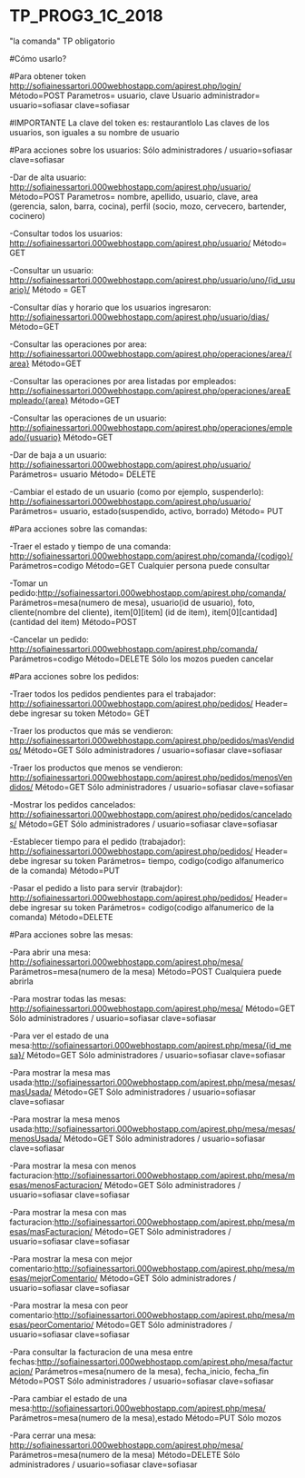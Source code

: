 # TP_PROG3_1C_2018
"la comanda" TP obligatorio

#Cómo usarlo?

#Para obtener token
http://sofiainessartori.000webhostapp.com/apirest.php/login/
Método=POST
Parametros= usuario, clave
Usuario administrador= usuario=sofiasar clave=sofiasar

#IMPORTANTE
La clave del token es: restaurantlolo
Las claves de los usuarios, son iguales a su nombre de usuario

#Para acciones sobre los usuarios:
Sólo administradores / usuario=sofiasar clave=sofiasar

-Dar de alta usuario: http://sofiainessartori.000webhostapp.com/apirest.php/usuario/
Método=POST
Parametros= nombre, apellido, usuario, clave, area (gerencia, salon, barra, cocina), perfil (socio, mozo, cervecero, bartender, cocinero)

-Consultar todos los usuarios: http://sofiainessartori.000webhostapp.com/apirest.php/usuario/
Método= GET

-Consultar un usuario: http://sofiainessartori.000webhostapp.com/apirest.php/usuario/uno/{id_usuario}/
Método = GET

-Consultar días y horario que los usuarios ingresaron: http://sofiainessartori.000webhostapp.com/apirest.php/usuario/dias/
Método=GET

-Consultar las operaciones por area: http://sofiainessartori.000webhostapp.com/apirest.php/operaciones/area/{area}
Método=GET

-Consultar las operaciones por area listadas por empleados: http://sofiainessartori.000webhostapp.com/apirest.php/operaciones/areaEmpleado/{area}
Método=GET

-Consultar las operaciones de un usuario: http://sofiainessartori.000webhostapp.com/apirest.php/operaciones/empleado/{usuario}
Método=GET

-Dar de baja a un usuario: http://sofiainessartori.000webhostapp.com/apirest.php/usuario/
Parámetros= usuario
Método= DELETE

-Cambiar el estado de un usuario (como por ejemplo, suspenderlo): http://sofiainessartori.000webhostapp.com/apirest.php/usuario/
Parámetros= usuario, estado(suspendido, activo, borrado)
Método= PUT

#Para acciones sobre las comandas:

-Traer el estado y tiempo de una comanda: http://sofiainessartori.000webhostapp.com/apirest.php/comanda/{codigo}/
Parámetros=codigo
Método=GET
Cualquier persona puede consultar

-Tomar un pedido:http://sofiainessartori.000webhostapp.com/apirest.php/comanda/
Parámetros=mesa(numero de mesa), usuario(id de usuario), foto, cliente(nombre del cliente), item[0][item] (id de item), item[0][cantidad] (cantidad del item)
Método=POST

-Cancelar un pedido: http://sofiainessartori.000webhostapp.com/apirest.php/comanda/
Parámetros=codigo
Método=DELETE
Sólo los mozos pueden cancelar

#Para acciones sobre los pedidos:

-Traer todos los pedidos pendientes para el trabajador: http://sofiainessartori.000webhostapp.com/apirest.php/pedidos/
Header= debe ingresar su token
Método= GET 

-Traer los productos que más se vendieron: http://sofiainessartori.000webhostapp.com/apirest.php/pedidos/masVendidos/
Método=GET
Sólo administradores / usuario=sofiasar clave=sofiasar

-Traer los productos que menos se vendieron: http://sofiainessartori.000webhostapp.com/apirest.php/pedidos/menosVendidos/
Método=GET
Sólo administradores / usuario=sofiasar clave=sofiasar

-Mostrar los pedidos cancelados: http://sofiainessartori.000webhostapp.com/apirest.php/pedidos/cancelados/
Método=GET
Sólo administradores / usuario=sofiasar clave=sofiasar

-Establecer tiempo para el pedido (trabajador): http://sofiainessartori.000webhostapp.com/apirest.php/pedidos/
Header= debe ingresar su token
Parámetros= tiempo, codigo(codigo alfanumerico de la comanda)
Método=PUT

-Pasar el pedido a listo para servir (trabajdor): http://sofiainessartori.000webhostapp.com/apirest.php/pedidos/
Header= debe ingresar su token
Parámetros= codigo(codigo alfanumerico de la comanda)
Método=DELETE

#Para acciones sobre las mesas:

-Para abrir una mesa: http://sofiainessartori.000webhostapp.com/apirest.php/mesa/
Parámetros=mesa(numero de la mesa)
Método=POST
Cualquiera puede abrirla

-Para mostrar todas las mesas: http://sofiainessartori.000webhostapp.com/apirest.php/mesa/
Método=GET
Sólo administradores / usuario=sofiasar clave=sofiasar

-Para ver el estado de una mesa:http://sofiainessartori.000webhostapp.com/apirest.php/mesa/{id_mesa}/
Método=GET
Sólo administradores / usuario=sofiasar clave=sofiasar

-Para mostrar la mesa mas usada:http://sofiainessartori.000webhostapp.com/apirest.php/mesa/mesas/masUsada/
Método=GET
Sólo administradores / usuario=sofiasar clave=sofiasar

-Para mostrar la mesa menos usada:http://sofiainessartori.000webhostapp.com/apirest.php/mesa/mesas/menosUsada/
Método=GET
Sólo administradores / usuario=sofiasar clave=sofiasar

-Para mostrar la mesa con menos facturacion:http://sofiainessartori.000webhostapp.com/apirest.php/mesa/mesas/menosFacturacion/
Método=GET
Sólo administradores / usuario=sofiasar clave=sofiasar

-Para mostrar la mesa con mas facturacion:http://sofiainessartori.000webhostapp.com/apirest.php/mesa/mesas/masFacturacion/
Método=GET
Sólo administradores / usuario=sofiasar clave=sofiasar

-Para mostrar la mesa con mejor comentario:http://sofiainessartori.000webhostapp.com/apirest.php/mesa/mesas/mejorComentario/
Método=GET
Sólo administradores / usuario=sofiasar clave=sofiasar

-Para mostrar la mesa con peor comentario:http://sofiainessartori.000webhostapp.com/apirest.php/mesa/mesas/peorComentario/
Método=GET
Sólo administradores / usuario=sofiasar clave=sofiasar

-Para consultar la facturacion de una mesa entre fechas:http://sofiainessartori.000webhostapp.com/apirest.php/mesa/facturacion/
Parámetros=mesa(numero de la mesa), fecha_inicio, fecha_fin
Método=POST
Sólo administradores / usuario=sofiasar clave=sofiasar

-Para cambiar el estado de una mesa:http://sofiainessartori.000webhostapp.com/apirest.php/mesa/
Parámetros=mesa(numero de la mesa),estado
Método=PUT
Sólo mozos 

-Para cerrar una mesa: http://sofiainessartori.000webhostapp.com/apirest.php/mesa/
Parámetros=mesa(numero de la mesa)
Método=DELETE
Sólo administradores / usuario=sofiasar clave=sofiasar